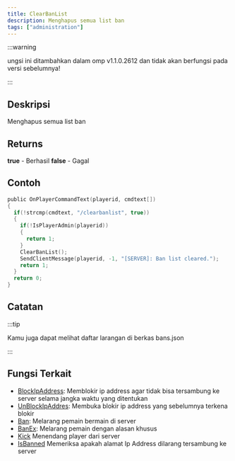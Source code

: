 ```yaml
---
title: ClearBanList
description: Menghapus semua list ban
tags: ["administration"]
---
```

:::warning 

ungsi ini ditambahkan dalam omp v1.1.0.2612 dan tidak akan berfungsi pada versi sebelumnya!

:::

## Deskripsi

Menghapus semua list ban

## Returns 

**true** - Berhasil
**false** - Gagal

## Contoh
```c
public OnPlayerCommandText(playerid, cmdtext[])
{
  if(!strcmp(cmdtext, "/clearbanlist", true))
  {
    if(!IsPlayerAdmin(playerid))
    {
      return 1;
    }
    ClearBanList();
    SendClientMessage(playerid, -1, "[SERVER]: Ban list cleared.");
    return 1;
  }
  return 0;
}
```

## Catatan


:::tip

Kamu juga dapat melihat daftar larangan di berkas bans.json

:::

## Fungsi Terkait

- [BlockIpAddress](BlockIpAddress): Memblokir ip address agar tidak bisa tersambung ke server selama jangka waktu yang ditentukan
- [UnBlockIpAddres](UnBlockIpAddress): Membuka blokir ip address yang sebelumnya terkena blokir
- [Ban](Ban): Melarang pemain bermain di server
- [BanEx](BanEx): Melarang pemain dengan alasan khusus
- [Kick](Kick) Menendang player dari server  
- [IsBanned](IsBanned) Memeriksa apakah alamat Ip Address dilarang tersambung ke server
